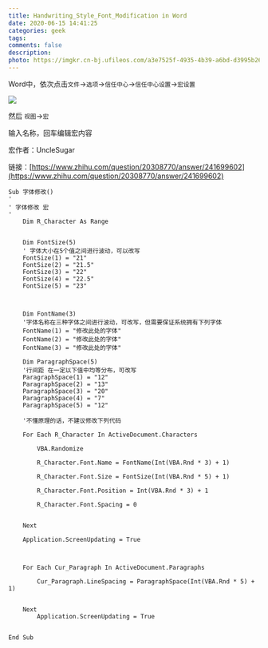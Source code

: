 ```yaml
---
title: Handwriting_Style_Font_Modification in Word
date: 2020-06-15 14:41:25
categories: geek
tags: 
comments: false
description: 
photo: https://imgkr.cn-bj.ufileos.com/a3e7525f-4935-4b39-a6bd-d3995b265bd9.png
---
```


Word中，依次点击`文件`->`选项`->`信任中心`->`信任中心设置`->`宏设置`

![](https://imgkr.cn-bj.ufileos.com/7d356f59-e981-4cdf-8a03-39d176c25d6e.png)

然后 `视图`->`宏`

输入名称，回车编辑宏内容

宏作者：UncleSugar

链接：[https://www.zhihu.com/question/20308770/answer/241699602](https://www.zhihu.com/question/20308770/answer/241699602)

```
Sub 字体修改()
'
' 字体修改 宏
'
    Dim R_Character As Range


    Dim FontSize(5)
    ' 字体大小在5个值之间进行波动，可以改写
    FontSize(1) = "21"
    FontSize(2) = "21.5"
    FontSize(3) = "22"
    FontSize(4) = "22.5"
    FontSize(5) = "23"



    Dim FontName(3)
    '字体名称在三种字体之间进行波动，可改写，但需要保证系统拥有下列字体
    FontName(1) = "修改此处的字体"
    FontName(2) = "修改此处的字体"
    FontName(3) = "修改此处的字体"

    Dim ParagraphSpace(5)
    '行间距 在一定以下值中均等分布，可改写
    ParagraphSpace(1) = "12"
    ParagraphSpace(2) = "13"
    ParagraphSpace(3) = "20"
    ParagraphSpace(4) = "7"
    ParagraphSpace(5) = "12"

    '不懂原理的话，不建议修改下列代码

    For Each R_Character In ActiveDocument.Characters

        VBA.Randomize

        R_Character.Font.Name = FontName(Int(VBA.Rnd * 3) + 1)

        R_Character.Font.Size = FontSize(Int(VBA.Rnd * 5) + 1)

        R_Character.Font.Position = Int(VBA.Rnd * 3) + 1

        R_Character.Font.Spacing = 0


    Next

    Application.ScreenUpdating = True



    For Each Cur_Paragraph In ActiveDocument.Paragraphs

        Cur_Paragraph.LineSpacing = ParagraphSpace(Int(VBA.Rnd * 5) + 1)


    Next
        Application.ScreenUpdating = True


End Sub
```


